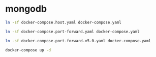 # mongodb

```bash
ln -sf docker-compose.host.yaml docker-compose.yaml
```

```bash
ln -sf docker-compose.port-forward.yaml docker-compose.yaml
```

```bash
ln -sf docker-compose.port-forward.v5.0.yaml docker-compose.yaml
```

```bash
docker-compose up -d
```
